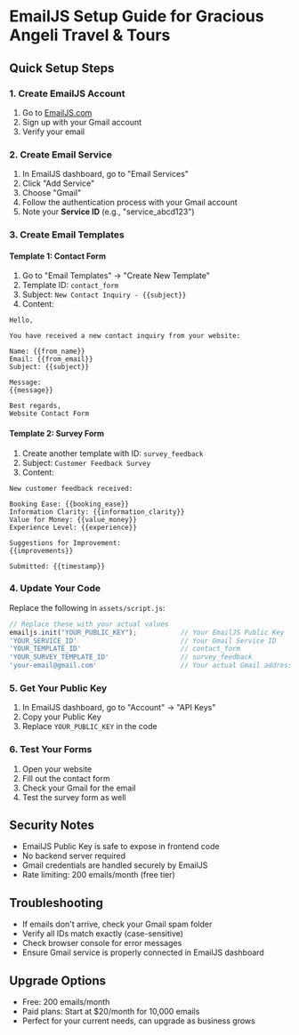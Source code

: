 # EmailJS Setup Guide for Gracious Angeli Travel & Tours

## Quick Setup Steps

### 1. Create EmailJS Account
1. Go to [EmailJS.com](https://www.emailjs.com/)
2. Sign up with your Gmail account
3. Verify your email

### 2. Create Email Service
1. In EmailJS dashboard, go to "Email Services"
2. Click "Add Service"
3. Choose "Gmail"
4. Follow the authentication process with your Gmail account
5. Note your **Service ID** (e.g., "service_abcd123")

### 3. Create Email Templates

#### Template 1: Contact Form
1. Go to "Email Templates" → "Create New Template"
2. Template ID: `contact_form`
3. Subject: `New Contact Inquiry - {{subject}}`
4. Content:
```
Hello,

You have received a new contact inquiry from your website:

Name: {{from_name}}
Email: {{from_email}}
Subject: {{subject}}

Message:
{{message}}

Best regards,
Website Contact Form
```

#### Template 2: Survey Form
1. Create another template with ID: `survey_feedback`
2. Subject: `Customer Feedback Survey`
3. Content:
```
New customer feedback received:

Booking Ease: {{booking_ease}}
Information Clarity: {{information_clarity}}
Value for Money: {{value_money}}
Experience Level: {{experience}}

Suggestions for Improvement:
{{improvements}}

Submitted: {{timestamp}}
```

### 4. Update Your Code

Replace the following in `assets/script.js`:

```javascript
// Replace these with your actual values
emailjs.init("YOUR_PUBLIC_KEY");           // Your EmailJS Public Key
'YOUR_SERVICE_ID'                          // Your Gmail Service ID
'YOUR_TEMPLATE_ID'                         // contact_form
'YOUR_SURVEY_TEMPLATE_ID'                  // survey_feedback
'your-email@gmail.com'                     // Your actual Gmail address
```

### 5. Get Your Public Key
1. In EmailJS dashboard, go to "Account" → "API Keys"
2. Copy your Public Key
3. Replace `YOUR_PUBLIC_KEY` in the code

### 6. Test Your Forms
1. Open your website
2. Fill out the contact form
3. Check your Gmail for the email
4. Test the survey form as well

## Security Notes
- EmailJS Public Key is safe to expose in frontend code
- No backend server required
- Gmail credentials are handled securely by EmailJS
- Rate limiting: 200 emails/month (free tier)

## Troubleshooting
- If emails don't arrive, check your Gmail spam folder
- Verify all IDs match exactly (case-sensitive)
- Check browser console for error messages
- Ensure Gmail service is properly connected in EmailJS dashboard

## Upgrade Options
- Free: 200 emails/month
- Paid plans: Start at $20/month for 10,000 emails
- Perfect for your current needs, can upgrade as business grows
